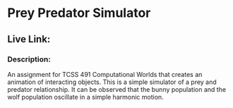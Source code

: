 # Prey Predator Simulator

## Live Link: 

### Description:
An assignment for TCSS 491 Computational Worlds that creates an animation of interacting objects. This is a simple simulator of a prey and predator relationship. It can be observed that the bunny population and the wolf population oscillate in a simple harmonic motion. 
